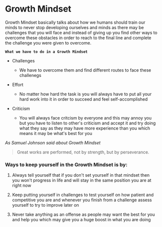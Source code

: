 # Growth Mindset 

Growth Mindset basically talks about how we humans should train our minds to never stop developing ourselves and minds as there may be challenges that you will face and instead of giving up you find other ways to overcome these obstacles in order to reach to the final line and complete the challenge you were given to overcome. 

**`What we have to do in a Growth Mindset`**

* Challenges  
  * We have to overcome them and find different routes to face these challenegs

* Effort 
  * No matter how hard the task is you will always have to put all your hard work into it in order to succeed and feel self-accomplished

* Criticism 
  * You will always face critcism by everyone and this may annoy you but you have to listen to other's criticism and accept it and try doing what they say as they may have more experience than you which means it may be what's best for you 

*As Samuel Johnson said about Growth Mindset*
> Great works are performed, not by strength, but by perseverance.

### Ways to keep yourself in the Growth Mindset is by: 

1. Always tell yourself that if you don't set yourself in that mindset then you won't progress in life and will stay in the same position you are at right now 

2. Keep putting yourself in challenges to test yourself on how patient and competitive you are and whenever you finish from a challenge assess yourself to try to improve later on

3. Never take anything as an offense as people may want the best for you and help you which may give you a huge boost in what you are doing

